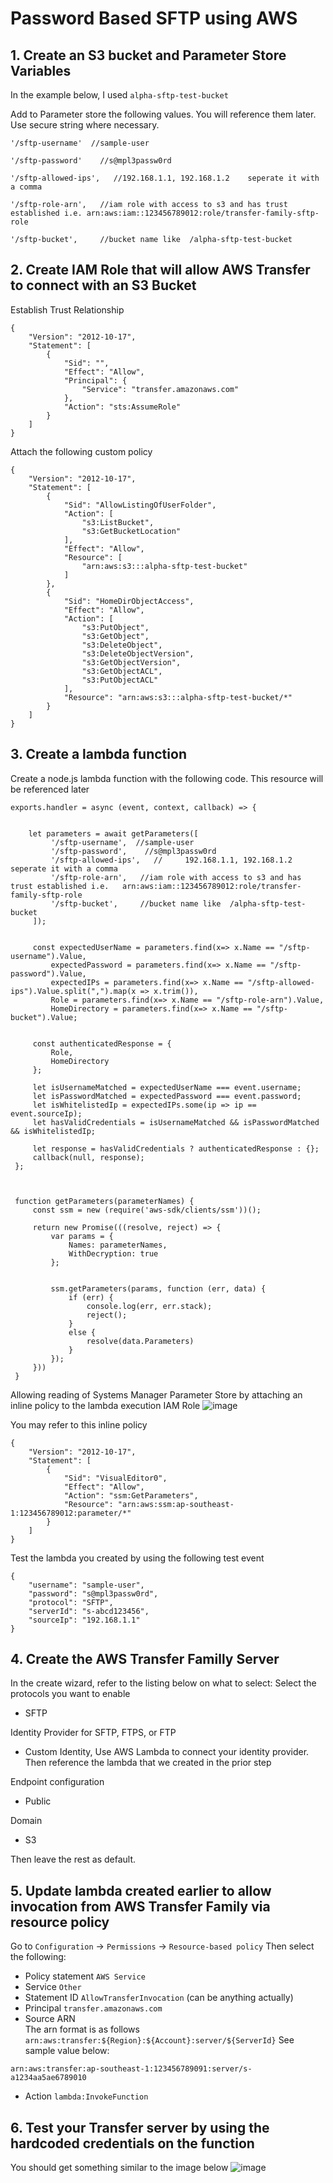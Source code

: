 # Password Based SFTP using AWS
## 1. Create an S3 bucket and Parameter Store Variables
In the example below, I used `alpha-sftp-test-bucket`

Add to Parameter store the following values. You will reference them later. Use secure string where necessary.
```
'/sftp-username'  //sample-user

'/sftp-password'    //s@mpl3passw0rd

'/sftp-allowed-ips',   //192.168.1.1, 192.168.1.2    seperate it with a comma

'/sftp-role-arn',   //iam role with access to s3 and has trust established i.e. arn:aws:iam::123456789012:role/transfer-family-sftp-role  

'/sftp-bucket',     //bucket name like  /alpha-sftp-test-bucket
```

## 2. Create IAM Role that will allow AWS Transfer to connect with an S3 Bucket
Establish Trust Relationship
```
{
    "Version": "2012-10-17",
    "Statement": [
        {
            "Sid": "",
            "Effect": "Allow",
            "Principal": {
                "Service": "transfer.amazonaws.com"
            },
            "Action": "sts:AssumeRole"
        }
    ]
}
```
Attach the following custom policy
```
{
    "Version": "2012-10-17",
    "Statement": [
        {
            "Sid": "AllowListingOfUserFolder",
            "Action": [
                "s3:ListBucket", 
                "s3:GetBucketLocation"
            ],
            "Effect": "Allow",
            "Resource": [
                "arn:aws:s3:::alpha-sftp-test-bucket"
            ]
        },
        {
            "Sid": "HomeDirObjectAccess",
            "Effect": "Allow",
            "Action": [
                "s3:PutObject",
                "s3:GetObject",
                "s3:DeleteObject",
                "s3:DeleteObjectVersion",
                "s3:GetObjectVersion",
                "s3:GetObjectACL",
                "s3:PutObjectACL"
            ],
            "Resource": "arn:aws:s3:::alpha-sftp-test-bucket/*"
        }
    ]
}
```

## 3. Create a lambda function
Create a node.js lambda function with the following code. This resource will be referenced later

```
exports.handler = async (event, context, callback) => {


    let parameters = await getParameters([
         '/sftp-username',  //sample-user
         '/sftp-password',    //s@mpl3passw0rd
         '/sftp-allowed-ips',   //     192.168.1.1, 192.168.1.2    seperate it with a comma
         '/sftp-role-arn',   //iam role with access to s3 and has trust established i.e.   arn:aws:iam::123456789012:role/transfer-family-sftp-role  
         '/sftp-bucket',     //bucket name like  /alpha-sftp-test-bucket
     ]);
 
  
     const expectedUserName = parameters.find(x=> x.Name == "/sftp-username").Value,  
         expectedPassword = parameters.find(x=> x.Name == "/sftp-password").Value,  
         expectedIPs = parameters.find(x=> x.Name == "/sftp-allowed-ips").Value.split(",").map(x => x.trim()),  
         Role = parameters.find(x=> x.Name == "/sftp-role-arn").Value,     
         HomeDirectory = parameters.find(x=> x.Name == "/sftp-bucket").Value; 
  
 
     const authenticatedResponse = {
         Role,
         HomeDirectory
     };
 
     let isUsernameMatched = expectedUserName === event.username;
     let isPasswordMatched = expectedPassword === event.password;
     let isWhitelistedIp = expectedIPs.some(ip => ip == event.sourceIp);
     let hasValidCredentials = isUsernameMatched && isPasswordMatched && isWhitelistedIp;
 
     let response = hasValidCredentials ? authenticatedResponse : {};
     callback(null, response);
 };
 
 
 
 function getParameters(parameterNames) {
     const ssm = new (require('aws-sdk/clients/ssm'))();
 
     return new Promise(((resolve, reject) => {
         var params = {
             Names: parameterNames, 
             WithDecryption: true
         };
 
 
         ssm.getParameters(params, function (err, data) {
             if (err) {
                 console.log(err, err.stack);
                 reject();
             }
             else { 
                 resolve(data.Parameters)
             }
         });
     }))
 }
```
Allowing reading of Systems Manager Parameter Store by attaching an inline policy to the lambda execution IAM Role
![image](https://user-images.githubusercontent.com/73715060/187477441-569a1fdc-06a9-497f-b6cf-dd418b83e902.png)

You may refer to this inline policy
```
{
    "Version": "2012-10-17",
    "Statement": [
        {
            "Sid": "VisualEditor0",
            "Effect": "Allow",
            "Action": "ssm:GetParameters", 
            "Resource": "arn:aws:ssm:ap-southeast-1:123456789012:parameter/*"
        }
    ]
}
```

Test the lambda you created by using the following test event
```
{
    "username": "sample-user",
    "password": "s@mpl3passw0rd",
    "protocol": "SFTP",
    "serverId": "s-abcd123456",
    "sourceIp": "192.168.1.1"
}
```

## 4. Create the AWS Transfer Familly Server
In the create wizard, refer to the listing below on what to select:
Select the protocols you want to enable
- SFTP 

Identity Provider for SFTP, FTPS, or FTP
- Custom Identity, Use AWS Lambda to connect your identity provider. Then reference the lambda that we created in the prior step

Endpoint configuration
- Public

Domain
- S3

Then leave the rest as default.

## 5. Update lambda created earlier to allow invocation from AWS Transfer Family via resource policy
Go to `Configuration` -> `Permissions` -> `Resource-based policy`
Then select the following:
- Policy statement
`AWS Service`
- Service
`Other`
- Statement ID
`AllowTransferInvocation`  (can be anything actually)
- Principal
`transfer.amazonaws.com`
- Source ARN  
The arn format is as follows 
`arn:aws:transfer:${Region}:${Account}:server/${ServerId}` See sample value below:
 ```
 arn:aws:transfer:ap-southeast-1:123456789091:server/s-a1234aa5ae6789010
 ```
- Action 
`lambda:InvokeFunction`


## 6. Test your Transfer server by using the hardcoded credentials on the function

You should get something similar to the image below
![image](https://user-images.githubusercontent.com/73715060/186577822-25b60725-1374-4696-b5c0-2e87a2a4431b.png)




